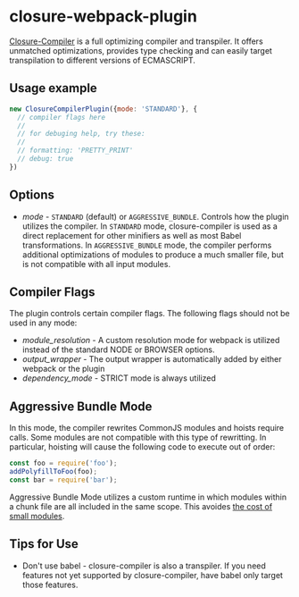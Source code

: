 # closure-webpack-plugin

[Closure-Compiler](https://developers.google.com/closure/compiler/) is a full optimizing compiler and transpiler.
It offers unmatched optimizations, provides type checking and can easily target transpilation to different versions of ECMASCRIPT.

## Usage example

```js
new ClosureCompilerPlugin({mode: 'STANDARD'}, {
  // compiler flags here
  //
  // for debuging help, try these:
  //
  // formatting: 'PRETTY_PRINT'
  // debug: true
})
```

## Options

 * *mode* - `STANDARD` (default) or `AGGRESSIVE_BUNDLE`. Controls how the plugin utilizes the compiler.
In `STANDARD` mode, closure-compiler is used as a direct replacement for other minifiers as well as most Babel transformations.
In `AGGRESSIVE_BUNDLE` mode, the compiler performs additional optimizations of modules to produce a much smaller file, but
is not compatible with all input modules.

## Compiler Flags

The plugin controls certain compiler flags. The following flags should not be used in any mode:

 * *module_resolution* - A custom resolution mode for webpack is utilized instead of the standard NODE or BROWSER options.
 * *output_wrapper* - The output wrapper is automatically added by either webpack or the plugin
 * *dependency_mode* - STRICT mode is always utilized

## Aggressive Bundle Mode

In this mode, the compiler rewrites CommonJS modules and hoists require calls. Some modules are not compatible with this type of rewritting. In particular, hoisting will cause the following code to execute out of order:

```js
const foo = require('foo');
addPolyfillToFoo(foo);
const bar = require('bar');
```

Aggressive Bundle Mode utilizes a custom runtime in which modules within a chunk file are all included in the same scope.
This avoides [the cost of small modules](https://nolanlawson.com/2016/08/15/the-cost-of-small-modules/).

## Tips for Use
 * Don't use babel - closure-compiler is also a transpiler.
   If you need features not yet supported by closure-compiler, have babel
   only target those features.
